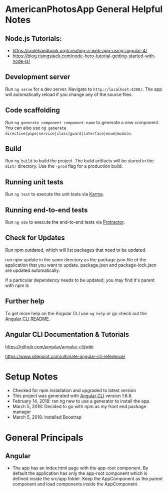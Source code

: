 # AmericanPhotosApp General Helpful Notes

## Node.js Tutorials:
* https://codehandbook.org/creating-a-web-app-using-angular-4/
* https://blog.risingstack.com/node-hero-tutorial-getting-started-with-node-js/

## Development server
Run `ng serve` for a dev server. Navigate to `http://localhost:4200/`. The app will automatically reload if you change any of the source files.

## Code scaffolding
Run `ng generate component component-name` to generate a new component. You can also use `ng generate directive|pipe|service|class|guard|interface|enum|module`.

## Build
Run `ng build` to build the project. The build artifacts will be stored in the `dist/` directory. Use the `-prod` flag for a production build.

## Running unit tests
Run `ng test` to execute the unit tests via [Karma](https://karma-runner.github.io).

## Running end-to-end tests
Run `ng e2e` to execute the end-to-end tests via [Protractor](http://www.protractortest.org/).

## Check for Updates
Run npm outdated, which will list packages that need to be updated.

run npm update in the same directory as the package.json file of the application that you want to update. package.json and package-lock.json are updated automatically.

If a particular dependency needs to be updated, you may find it's parent with npm ls <package name>

## Further help
To get more help on the Angular CLI use `ng help` or go check out the [Angular CLI README](https://github.com/angular/angular-cli/blob/master/README.md).

## Angular CLI Documentation & Tutorials
https://github.com/angular/angular-cli/wiki

https://www.sitepoint.com/ultimate-angular-cli-reference/



# Setup Notes
* Checked for npm installation and upgraded to latest version
* This project was generated with [Angular CLI](https://github.com/angular/angular-cli) version 1.6.8.
* February 14, 2018: ran ng new <app> to use a generator to install the app.
* March 5, 2018: Decided to go with npm as my front end package manager
* March 5, 2018: installed Boostrap


# General Principals
## Angular
* The app has an index.html page with the app-root component. By default the application has only the app-root component which is defined inside the src/app folder. Keep the AppComponent as the parent component and load components inside the AppComponent.